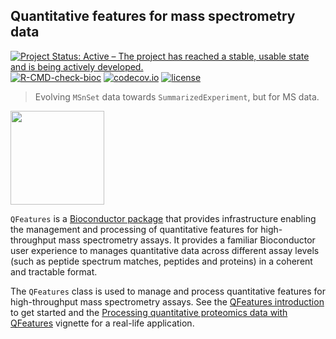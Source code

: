 ## Quantitative features for mass spectrometry data

[![Project Status: Active – The project has reached a stable, usable state and is being actively developed.](https://www.repostatus.org/badges/latest/active.svg)](https://www.repostatus.org/#active)
[![R-CMD-check-bioc](https://github.com/RforMassSpectrometry/Spectra/workflows/R-CMD-check-bioc/badge.svg)](https://github.com/RforMassSpectrometry/QFeatures/actions?query=workflow%3AR-CMD-check-bioc)
[![codecov.io](https://codecov.io/github/rformassspectrometry/QFeatures/coverage.svg?branch=master)](https://codecov.io/github/rformassspectrometry/QFeatures?branch=master)
[![license](https://img.shields.io/badge/license-Artistic--2.0-brightgreen.svg)](https://opensource.org/licenses/Artistic-2.0)

> Evolving `MSnSet` data towards `SummarizedExperiment`, but for MS
> data.


<img
src="https://raw.githubusercontent.com/rformassspectrometry/stickers/master/QFeatures/QFeatures.png"
height="150">



`QFeatures` is a [Bioconductor
package](http://bioconductor.org/packages/QFeatures) that provides
infrastructure enabling the management and processing of quantitative
features for high-throughput mass spectrometry assays. It provides a
familiar Bioconductor user experience to manages quantitative data
across different assay levels (such as peptide spectrum matches,
peptides and proteins) in a coherent and tractable format.

The `QFeatures` class is used to manage and process quantitative
features for high-throughput mass spectrometry assays. See the
[QFeatures
introduction](https://rformassspectrometry.github.io/QFeatures/articles/QFeatures.html)
to get started and the [Processing quantitative proteomics data with
QFeatures](https://rformassspectrometry.github.io/QFeatures/articles/Processing.html)
vignette for a real-life application.
